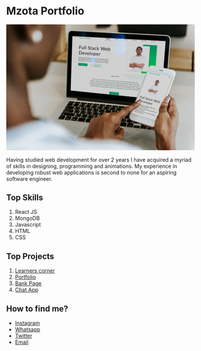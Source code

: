 # Mzota Portfolio

<img src ='./src/assets/mockup-mix.jpg' alt='app design' />  

Having studied web development for over 2 years I have acquired a myriad of skills in designing, programming and animations. My experience in developing robust web applications is second to none for an aspiring software engineer. 

## Top Skills

1. React JS
2. MongoDB
3. Javascript
4. HTML
5. CSS

## Top Projects

1. [Learners corner](https://learners-corner.onrender.com/learners-corner)
2. [Portfolio](https://mzota-portfolio.onrender.com/)
3. [Bank Page](https://mzota2.github.io/BankPage/)
4. [Chat App](https://mzota2.github.io/ChatApp/)

## How to find me?

- [Instagram](https://www.instagram.com/mzotacodes/)
- [Whatsapp]( https://wa.me/265889785341)
- [Twitter](https://twitter.com/EmmanuelChiram8)
- [Email](mzchirambo@gmail.com)




